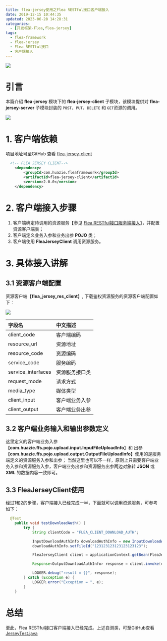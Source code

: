 ```yaml
---
title: flea-jersey使用之Flea RESTful接口客户端接入
date: 2019-12-15 10:44:35
updated: 2023-06-28 14:28:31
categories:
  - [开发框架-Flea,flea-jersey]
tags:
  - flea-framework
  - flea-jersey
  - Flea RESTful接口
  - 客户端接入
---
```


![](/images/flea-logo.png)

# 引言
本篇介绍 **flea-jersey** 模块下的 **flea-jersey-client** 子模块，该模块提供对 **flea-jersey-server** 子模块封装的 `POST`、`PUT`、`DELETE` 和 `GET`资源的调用。

<!-- more -->

[![](/images/flea-framework.png)](https://github.com/Huazie/flea-framework)

# 1. 客户端依赖
项目地址可至GitHub 查看 [flea-jersey-client](https://github.com/Huazie/flea-framework/tree/dev/flea-jersey/flea-jersey-client)
```xml
  <!-- FLEA JERSEY CLIENT-->
    <dependency>
        <groupId>com.huazie.fleaframework</groupId>
        <artifactId>flea-jersey-client</artifactId>
        <version>2.0.0</version>
    </dependency>
```

# 2. 客户端接入步骤
1. 客户端确定待调用的资源服务【参见 [Flea RESTful接口服务端接入](../../../../../../2019/11/29/flea-framework/flea-jersey/flea-jersey-server/)】，并配置资源客户端表；
2. 客户端定义业务入参和业务出参 **POJO** 类；
3. 客户端使用 **FleaJerseyClient** 调用资源服务。

# 3. 具体接入讲解
## 3.1 资源客户端配置
资源客户端【**flea_jersey_res_client**】, 下载鉴权资源服务的资源客户端配置如下：

![](flea_jersey_res_client.png)

|   字段名                |    中文描述        |
|:------------------------|:----------------------|
|client_code          | 客户端编码          |
|resource_url        | 资源地址             |
|resource_code     | 资源编码            |
|service_code        | 服务编码             |
|service_interfaces |资源服务接口类 |
|request_mode      | 请求方式       |
|media_type          | 媒体类型            |
|client_input        |  客户端业务入参  |
|client_output      |  客户端业务出参  |

## 3.2 客户端业务输入和输出参数定义
这里定义的客户端业务入参【**com.huazie.ffs.pojo.upload.input.InputFileUploadInfo**】和 出参【**com.huazie.ffs.pojo.upload.output.OutputFileUploadInfo**】使用的是服务端定义的资源服务入参和出参；
当然这里也可以不一样，原则上只需要客户端业务入参和资源服务入参，客户端业务出参和资源服务出参两边对象转 **JSON** 或 **XML** 的数据内容一致即可。

## 3.3 FleaJerseyClient使用
经过1和2的步骤，客户端接入已经完成一半，下面就可以调用资源服务，可参考如下：
```java
  @Test
    public void testDownloadAuth() {
        try {
            String clientCode = "FLEA_CLIENT_DOWNLOAD_AUTH";

            InputDownloadAuthInfo downloadAuthInfo = new InputDownloadAuthInfo();
            downloadAuthInfo.setFileId("123123123123123123123");

            FleaJerseyClient client = applicationContext.getBean(FleaJerseyClient.class);

            Response<OutputDownloadAuthInfo> response = client.invoke(clientCode, downloadAuthInfo, OutputDownloadAuthInfo.class);

            LOGGER.debug("result = {}", response);
        } catch (Exception e) {
            LOGGER.error("Exception = ", e);
        }
    }
```

# 总结

至此，Flea RESTful接口客户端接入已经完成。上述自测类，可至GitHub查看 [JerseyTest.java](https://github.com/Huazie/flea-framework/blob/dev/flea-jersey/flea-jersey-client/src/test/java/com/huazie/fleaframework/jersey/client/resource/JerseyTest.java)
